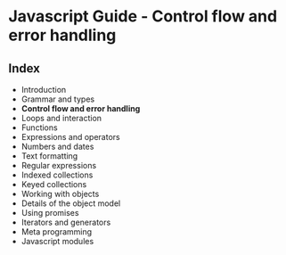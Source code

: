 # Javascript Guide - Control flow and error handling

## Index

- Introduction
- Grammar and types
- **Control flow and error handling**
- Loops and interaction
- Functions
- Expressions and operators
- Numbers and dates
- Text formatting
- Regular expressions
- Indexed collections
- Keyed collections
- Working with objects
- Details of the object model
- Using promises
- Iterators and generators
- Meta programming
- Javascript modules

